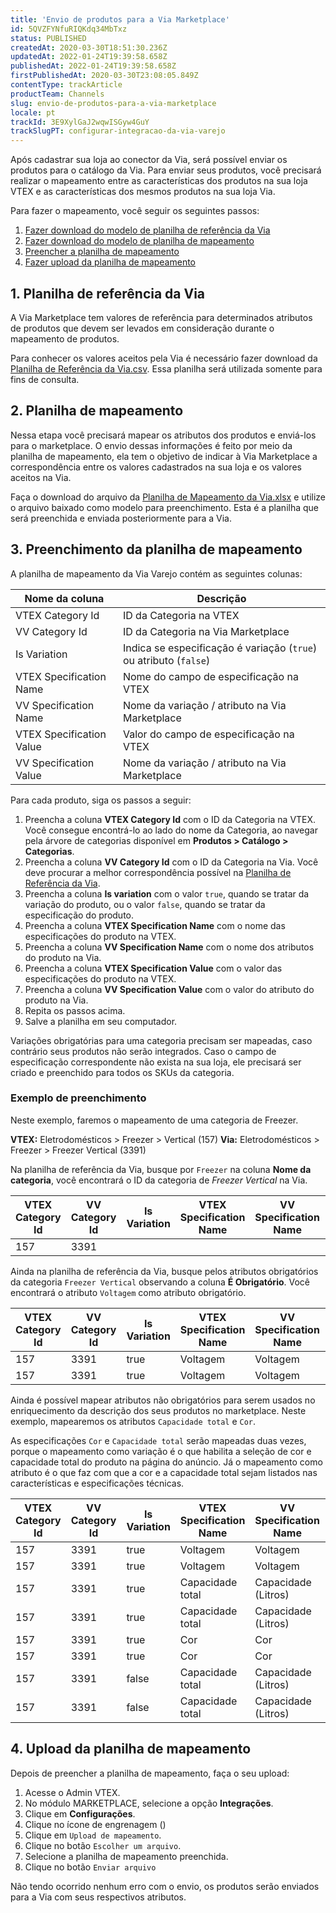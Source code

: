 ```yaml
---
title: 'Envio de produtos para a Via Marketplace'
id: 5QVZFYNfuRIQKdq34MbTxz
status: PUBLISHED
createdAt: 2020-03-30T18:51:30.236Z
updatedAt: 2022-01-24T19:39:58.658Z
publishedAt: 2022-01-24T19:39:58.658Z
firstPublishedAt: 2020-03-30T23:08:05.849Z
contentType: trackArticle
productTeam: Channels
slug: envio-de-produtos-para-a-via-marketplace
locale: pt
trackId: 3E9XylGaJ2wqwISGyw4GuY
trackSlugPT: configurar-integracao-da-via-varejo
---
```


Após cadastrar sua loja ao conector da Via, será possível enviar os produtos para o catálogo da Via. Para enviar seus produtos, você precisará realizar o mapeamento entre as características dos produtos na sua loja VTEX e as características dos mesmos produtos na sua loja Via. 

Para fazer o mapeamento, você seguir os seguintes passos:

1. [Fazer download do modelo de planilha de referência da Via](#1-planilha-de-referencia-da-via)
2. [Fazer download do modelo de planilha de mapeamento](#2-planilha-de-mapeamento)
3. [Preencher a planilha de mapeamento](#3-preenchimento-da-planilha-de-mapeamento)
4. [Fazer upload da planilha de mapeamento](#4-upload-da-planilha-de-mapeamento)

## 1. Planilha de referência da Via

A Via Marketplace tem valores de referência para determinados atributos de produtos que devem ser levados em consideração durante o mapeamento de produtos. 

Para conhecer os valores aceitos pela Via é necessário fazer download da [Planilha de Referência da Via.csv](https://s3.amazonaws.com/vtex-channels/viavarejointegration/categories/viavarejo-categories.csv). Essa planilha será utilizada somente para fins de consulta.

## 2. Planilha de mapeamento

Nessa etapa você precisará mapear os atributos dos produtos e enviá-los para o marketplace. O envio dessas informações é feito por meio da planilha de mapeamento, ela tem o objetivo de indicar à Via Marketplace a correspondência entre os valores cadastrados na sua loja e os valores aceitos na Via.

Faça o download do arquivo da [Planilha de Mapeamento da Via.xlsx](https://drive.google.com/uc?export=download&id=1x1xwYIM40kx5J-Km_lYixJUJ5w445AEi) e utilize o arquivo baixado como modelo para preenchimento. Esta é a planilha que será preenchida e enviada posteriormente para a Via.

## 3. Preenchimento da planilha de mapeamento

A planilha de mapeamento da Via Varejo contém as seguintes colunas:

| Nome da coluna           | Descrição                                  |
| ----------               | ----------                                 |
| VTEX Category Id         | ID da Categoria na VTEX                    |
| VV Category Id           | ID da Categoria na Via Marketplace              |
| Is Variation             | Indica se especificação é variação (`true`) ou atributo (`false`)                                                        |
| VTEX Specification Name  | Nome do campo de especificação na VTEX     |
| VV Specification Name    | Nome da variação / atributo na Via Marketplace  |
| VTEX Specification Value | Valor do campo de especificação na VTEX    |
| VV Specification Value   | Nome da variação / atributo na Via Marketplace  |

Para cada produto, siga os passos a seguir: 

1. Preencha a coluna **VTEX Category Id** com o ID da Categoria na VTEX. Você consegue encontrá-lo ao lado do nome da Categoria, ao navegar pela árvore de categorias disponível em **Produtos > Catálogo > Categorias**.
2. Preencha a coluna **VV Category Id** com o ID da Categoria na Via. Você deve procurar a melhor correspondência possível na [Planilha de Referência da Via](#1-planilha-de-referencia-da-via).
3. Preencha a coluna **Is variation** com o valor `true`, quando se tratar da variação do produto, ou o valor `false`, quando se tratar da especificação do produto.
4. Preencha a coluna **VTEX Specification Name** com o nome das especificações do produto na VTEX.
5. Preencha a coluna **VV Specification Name** com o nome dos atributos do produto na Via.
6. Preencha a coluna **VTEX Specification Value** com o valor das especificações do produto na VTEX.
7. Preencha a coluna **VV Specification Value** com o valor do atributo do produto na Via.
8. Repita os passos acima.
9. Salve a planilha em seu computador.

<div class="alert alert-warning" role="alert">Variações obrigatórias para uma categoria precisam ser mapeadas, caso contrário seus produtos não serão integrados. Caso o campo de especificação correspondente não exista na sua loja, ele precisará ser criado e preenchido para todos os SKUs da categoria.</div>

### Exemplo de preenchimento

Neste exemplo, faremos o mapeamento de uma categoria de Freezer.

**VTEX:** Eletrodomésticos > Freezer > Vertical (157)
**Via:** Eletrodomésticos > Freezer > Freezer Vertical (3391)

Na planilha de referência da Via, busque por `Freezer` na coluna **Nome da categoria**, você encontrará o ID da categoria de *Freezer Vertical* na Via.

| VTEX Category Id | VV Category Id | Is Variation | VTEX Specification Name | VV Specification Name | VTEX Specification Value | VV Specification Value |
| ---------- | ---------- | ---------- | ----------| ----------| ---------- | ---------- |
| 157 | 3391 |                  |                         |                       |                          |                        |

Ainda na planilha de referência da Via, busque pelos atributos obrigatórios da categoria `Freezer Vertical` observando a coluna **É Obrigatório**. Você encontrará o atributo `Voltagem` como atributo obrigatório. 

| VTEX Category Id | VV Category Id | Is Variation | VTEX Specification Name | VV Specification Name | VTEX Specification Value | VV Specification Value |
| ---------- | ---------- | ---------- | ---------- | ---------- | ---------- | ---------- |
| 157| 3391 | true | Voltagem | Voltagem | 127 volts | 110V |
| 157 | 3391 | true | Voltagem | Voltagem | 220 volts | 220V |

Ainda é possível mapear atributos não obrigatórios para serem usados no enriquecimento da descrição dos seus produtos no marketplace. Neste exemplo, mapearemos os atributos `Capacidade total` e `Cor`.

As especificações `Cor` e `Capacidade total` serão mapeadas duas vezes, porque o mapeamento como variação é o que habilita a seleção de cor e capacidade total do produto na página do anúncio. Já o mapeamento como atributo é o que faz com que a cor e a capacidade total sejam listados nas características e especificações técnicas.

| VTEX Category Id | VV Category Id | Is Variation | VTEX Specification Name | VV Specification Name | VTEX Specification Value | VV Specification Value |
| ---------- | ---------- | ---------- | ---------- | ---------- | ---------- | ---------- |
| 157| 3391 | true | Voltagem | Voltagem | 127 volts | 110V |
| 157 | 3391 | true | Voltagem | Voltagem | 220 volts | 220V |
| 157| 3391 | true | Capacidade total | Capacidade (Litros)| 246l | 246L |
| 157 | 3391 | true | Capacidade total | Capacidade (Litros) | 565l | 565L |
| 157 | 3391 | true | Cor | Cor | Branco | Branco |
| 157 | 3391 | true | Cor | Cor | Branco | Branco |
| 157 | 3391 | false | Capacidade total | Capacidade (Litros)| 246l | 246L |
| 157 | 3391 | false | Capacidade total | Capacidade (Litros)| 565l | 565L |

## 4. Upload da planilha de mapeamento

Depois de preencher a planilha de mapeamento, faça o seu upload:

1. Acesse o Admin VTEX.
2. No módulo MARKETPLACE, selecione a opção **Integrações**.
3. Clique em **Configurações**.
4. Clique no ícone de engrenagem (<i class="fas fa-cog"></i>)
5. Clique em `Upload de mapeamento`.
6. Clique no botão `Escolher um arquivo`.
7. Selecione a planilha de mapeamento preenchida.
8. Clique no botão `Enviar arquivo`

Não tendo ocorrido nenhum erro com o envio, os produtos serão enviados para a Via com seus respectivos atributos.
